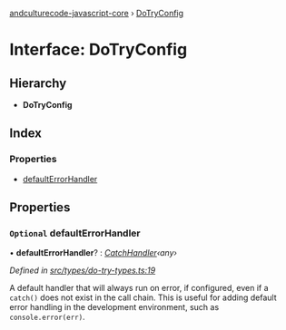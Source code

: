 [andculturecode-javascript-core](../README.md) › [DoTryConfig](dotryconfig.md)

# Interface: DoTryConfig

## Hierarchy

* **DoTryConfig**

## Index

### Properties

* [defaultErrorHandler](dotryconfig.md#optional-defaulterrorhandler)

## Properties

### `Optional` defaultErrorHandler

• **defaultErrorHandler**? : *[CatchHandler](../README.md#catchhandler)‹any›*

*Defined in [src/types/do-try-types.ts:19](https://github.com/mrjones2014/AndcultureCode.JavaScript.Core/blob/7c31cdb/src/types/do-try-types.ts#L19)*

A default handler that will always run on error, if configured,
even if a `catch()` does not exist in the call chain.
This is useful for adding default error handling in the
development environment, such as `console.error(err)`.
